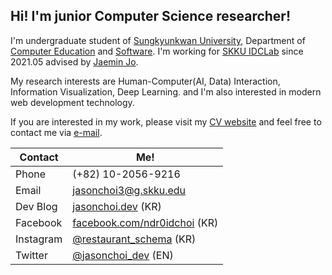 ## Hi! I'm junior Computer Science researcher! 

I'm undergraduate student of [Sungkyunkwan University](https://skku.edu), Department of [Computer Education](https://comedu.skku.edu) and [Software](https://cs.skku.edu). I'm working for [SKKU IDCLab](https://idclab.skku.edu) since 2021.05 advised by [Jaemin Jo](https://github.com/e-). 

My research interests are Human-Computer(AI, Data) Interaction, Information Visualization, Deep Learning. and I'm also interested in modern web development technology.

If you are interested in my work, please visit my [CV website](https://me.jasonchoi.dev) and feel free to contact me via [e-mail](mailto://jasonchoi3@g.skku.edu). 


| Contact | Me! |
|-|-|
| Phone  | (+82) 10-2056-9216 |
| Email | [jasonchoi3@g.skku.edu](mailto:jasonchoi3@g.skku.edu) |
| Dev Blog | [jasonchoi.dev](https://jasonchoi.dev) (KR) |
| Facebook | [facebook.com/ndr0idchoi](https://www.facebook.com/jasonchoi.dev/) (KR) | 
| Instagram  | [@restaurant_schema](https://instagram.com/restaurant_schema) (KR) |
| Twitter  | [@jasonchoi_dev](https://twitter.com/jasonchoi_dev) (EN) |

